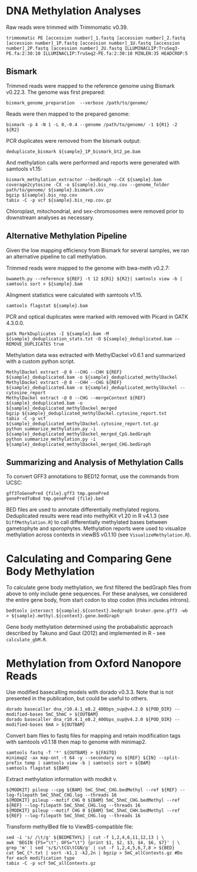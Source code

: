 # DNA Methylation Analyses

Raw reads were trimmed with Trimmomatic v0.39.  
```
trimmomatic PE [accession number]_1.fastq [accession number]_2.fastq [accession number]_1P.fastq [accession number]_1U.fastq [accession number]_2P.fastq [accession number]_2U.fastq ILLUMINACLIP:TruSeq3-PE.fa:2:30:10 ILLUMINACLIP:TruSeq2-PE.fa:2:30:10 MINLEN:35 HEADCROP:5
```
## Bismark   
Trimmed reads were mapped to the reference genome using Bismark v0.22.3. The genome was first prepared: 
```
bismark_genome_preparation  --verbose /path/to/genome/
```
Reads were then mapped to the prepared genome: 
```
bismark -p 4 -N 1 -L 0,-0.4 --genome /path/to/genome/ -1 ${R1} -2 ${R2}
```
PCR duplicates were removed from the bismark output: 
```
deduplicate_bismark ${sample}_1P_bismark_bt2_pe.bam
```
And methylation calls were performed and reports were generated with samtools v1.15: 
```
bismark_methylation_extractor --bedGraph --CX ${sample}.bam
coverage2cytosine -CX -o $[sample}.bis_rep.cov --genome_folder path/to/genome/ ${sample}.bismark.cov
bgzip $[sample}.bis_rep.cov
tabix -C -p vcf ${sample}.bis_rep.cov.gz
```
Chloroplast, mitochondrial, and sex-chromosomes were removed prior to downstream analyses as necessary. 

## Alternative Methylation Pipeline 
Given the low mapping efficiency from Bismark for several samples, we ran an alternative pipeline to call methylation. 

Trimmed reads were mapped to the genome with bwa-meth v0.2.7: 
```
bwameth.py --reference ${REF} -t 12 ${R1} ${R2}| samtools view -b | samtools sort > ${sample}.bam
```
Alingment statistics were calculated with samtools v1.15. 
```
samtools flagstat ${sample}.bam
```
PCR and optical duplicates were marked with removed with Picard in GATK 4.3.0.0.
```
gatk MarkDuplicates -I ${sample}.bam -M ${sample}_deduplication_stats.txt -O ${sample}_deduplicated.bam --REMOVE_DUPLICATES true
```
Methylation data was extracted with MethylDackel v0.6.1 and summarized with a custom python script. 
```
MethylDackel extract -@ 8 --CHG --CHH ${REF} ${sample}_deduplicated.bam -o ${sample}_deduplicated_methylDackel
MethylDackel extract -@ 8 --CHH --CHG ${REF} ${sample}_deduplicated.bam -o ${sample}_deduplicated_methylDackel --cytosine_report
MethylDackel extract -@ 8 --CHG --mergeContext ${REF} ${sample}_deduplicated.bam -o ${sample}_deduplicated_methylDackel_merged
bgzip ${sample}_deduplicated_methylDackel.cytosine_report.txt
tabix -C -p vcf ${sample}_deduplicated_methylDackel.cytosine_report.txt.gz
python summarize_methylation.py -i ${sample}_deduplicated_methylDackel_merged_CpG.bedGraph
python summarize_methylation.py -i ${sample}_deduplicated_methylDackel_merged_CHG.bedGraph
```

## Summarizing and Analysis of Methylation Calls
To convert GFF3 annotations to BED12 format, use the commands from UCSC: 
```
gff3ToGenePred {file}.gff3 tmp.genePred
genePredToBed tmp.genePred {file}.bed
```
BED files are used to annotate differentially methylated regions. Deduplicated results were read into methylKit v1.20 in R v4.1.3 (see `DiffMethylation.R`) to call differentially methylated bases between gametophyte and sporophytes. 
Methylation reports were used to visualize methylation across contexts in viewBS v0.1.10 (see `VisualizeMethylation.R`).

# Calculating and Comparing Gene Body Methylation

To calculate gene body methylation, we first filtered the bedGraph files from above to only include gene sequences. For these analyses, we considered the entire gene body, from start codon to stop codon (this includes introns).  

```
bedtools intersect ${sample}.${context}.bedgraph braker.gene.gff3 -wb > ${sample}.methyl.${context}.gene.bedGraph 
```
Gene body methylation determined using the probabalistic approach described by Takuno and Gaut (2012) and implemented in R - see `calculate_gbM.R`. 


# Methylation from Oxford Nanopore Reads 
Use modified basecalling models with dorado v0.3.3. Note that is not presented in the publication, but could be useful to others. 
```
dorado basecaller dna_r10.4.1_e8.2_400bps_sup@v4.2.0 ${POD_DIR} --modified-bases 5mC_5hmC > ${OUTBAM}
dorado basecaller dna_r10.4.1_e8.2_400bps_sup@v4.2.0 ${POD_DIR} --modified-bases 6mA > ${OUTBAM}
```
Convert bam files to fastq files for mapping and retain modification tags with samtools v0.1.18 then map to genome with minimap2.  
```
samtools fastq -T '*' ${OUTBAM} > ${FASTQ}
minimap2 -ax map-ont -t 64 -y --secondary no ${REF} ${IN} --split-prefix temp | samtools view -b | samtools sort > ${BAM}
samtools flagstat ${BAM}
```
Extract methylation information with modkit v. 
```
${MODKIT} pileup --cpg ${BAM} 5mC_5hmC_CHG.bedMethyl --ref ${REF} --log-filepath 5mC_5hmC_CHG.log --threads 16
${MODKIT} pileup --motif CHG 0 ${BAM} 5mC_5hmC_CHG.bedMethyl --ref ${REF} --log-filepath 5mC_5hmC_CHG.log --threads 16
${MODKIT} pileup --motif CHG 0 ${BAM} 5mC_5hmC_CHH.bedMethyl --ref ${REF} --log-filepath 5mC_5hmC_CHG.log --threads 16
```

Transform methylBed file to ViewBS-compatible file: 
```
sed -i 's/ /\t/g' ${BEDMETHYL} | cut -f 1,2,4,6,11,12,13 | \
awk 'BEGIN {FS="\t"; OFS="\t"} {print $1, $2, $3, $4, $6, $7}' | \
grep 'm' | sed 's/$/\tCG\tCGN/g' | cut -f 1,2,4,5,6,7,8 > ${BED}
cat 5mC_C*.txt | sort -k1,1 -k2,2n | bgzip > 5mC_allContexts.gz #Do for each modification type
tabix -C -p vcf 5mC_allContexts.gz 
```
